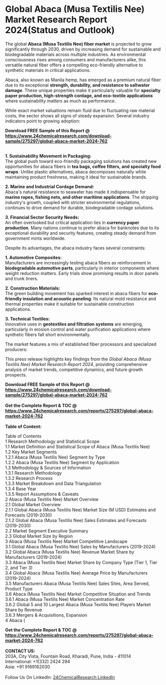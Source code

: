 <h1>Global Abaca (Musa Textilis Nee) Market Research Report 2024(Status and Outlook)</h1><p>The global <strong>Abaca (Musa Textilis Nee) fiber market</strong> is projected to grow significantly through 2030, driven by increasing demand for sustainable and biodegradable materials across multiple industries. As environmental consciousness rises among consumers and manufacturers alike, this versatile natural fiber offers a compelling eco-friendly alternative to synthetic materials in critical applications.</p><p>Abaca, also known as Manila hemp, has emerged as a premium natural fiber due to its exceptional <strong>strength, durability, and resistance to saltwater damage</strong>. These unique properties make it particularly valuable for <strong>specialty paper production, high-strength cordage, and eco-textile applications</strong> where sustainability matters as much as performance.</p><p>While exact market valuations remain fluid due to fluctuating raw material costs, the sector shows all signs of steady expansion. Several industry indicators point to growing adoption:</p><div><b>Download FREE Sample of this Report @ 
            <a href="https://www.24chemicalresearch.com/download-sample/275297/global-abaca-market-2024-762">
            https://www.24chemicalresearch.com/download-sample/275297/global-abaca-market-2024-762</a></b></div><br><p><strong>1. Sustainability Movement in Packaging:</strong><br>
The global push toward eco-friendly packaging solutions has created new opportunities for abaca fibers in <strong>tea bags, coffee filters, and specialty food wraps</strong>. Unlike plastic alternatives, abaca decomposes naturally while maintaining product freshness, making it ideal for sustainable brands.</p><p><strong>2. Marine and Industrial Cordage Demand:</strong><br>
Abaca's natural resistance to seawater has made it indispensable for <strong>marine ropes, fishing nets, and other maritime applications</strong>. The shipping industry's growth, coupled with stricter environmental regulations, continues to drive demand for durable, biodegradable cordage solutions.</p><p><strong>3. Financial Sector Security Needs:</strong><br>
An often overlooked but critical application lies in <strong>currency paper production</strong>. Many nations continue to prefer abaca for banknotes due to its exceptional durability and security features, creating steady demand from government mints worldwide.</p><p>Despite its advantages, the abaca industry faces several constraints:</p><p><strong>1. Automotive Composites:</strong><br>
Manufacturers are increasingly testing abaca fibers as reinforcement in <strong>biodegradable automotive parts</strong>, particularly in interior components where weight reduction matters. Early trials show promising results in door panels and trunk liners.</p><p><strong>2. Construction Materials:</strong><br>
The green building movement has sparked interest in abaca fibers for <strong>eco-friendly insulation and acoustic paneling</strong>. Its natural mold resistance and thermal properties make it suitable for sustainable construction applications.</p><p><strong>3. Technical Textiles:</strong><br>
Innovative uses in <strong>geotextiles and filtration systems</strong> are emerging, particularly in erosion control and water purification applications where synthetic fibers fall short environmentally.</p><p>The market features a mix of established fiber processors and specialized producers:</p><p>This press release highlights key findings from the <em>Global Abaca (Musa Textilis Nee) Market Research Report 2024</em>, providing comprehensive analysis of market trends, competitive dynamics, and future growth prospects.</p><div><b>Download FREE Sample of this Report @ 
            <a href="https://www.24chemicalresearch.com/download-sample/275297/global-abaca-market-2024-762">
            https://www.24chemicalresearch.com/download-sample/275297/global-abaca-market-2024-762</a></b></div><br><div><b>Get the Complete Report & TOC @ 
            <a href="https://www.24chemicalresearch.com/reports/275297/global-abaca-market-2024-762">
            https://www.24chemicalresearch.com/reports/275297/global-abaca-market-2024-762</a></b></div><br>
            <b>Table of Content:</b><p>Table of Contents<br />
1 Research Methodology and Statistical Scope<br />
1.1 Market Definition and Statistical Scope of Abaca (Musa Textilis Nee)<br />
1.2 Key Market Segments<br />
1.2.1 Abaca (Musa Textilis Nee) Segment by Type<br />
1.2.2 Abaca (Musa Textilis Nee) Segment by Application<br />
1.3 Methodology & Sources of Information<br />
1.3.1 Research Methodology<br />
1.3.2 Research Process<br />
1.3.3 Market Breakdown and Data Triangulation<br />
1.3.4 Base Year<br />
1.3.5 Report Assumptions & Caveats<br />
2 Abaca (Musa Textilis Nee) Market Overview<br />
2.1 Global Market Overview<br />
2.1.1 Global Abaca (Musa Textilis Nee) Market Size (M USD) Estimates and Forecasts (2019-2030)<br />
2.1.2 Global Abaca (Musa Textilis Nee) Sales Estimates and Forecasts (2019-2030)<br />
2.2 Market Segment Executive Summary<br />
2.3 Global Market Size by Region<br />
3 Abaca (Musa Textilis Nee) Market Competitive Landscape<br />
3.1 Global Abaca (Musa Textilis Nee) Sales by Manufacturers (2019-2024)<br />
3.2 Global Abaca (Musa Textilis Nee) Revenue Market Share by Manufacturers (2019-2024)<br />
3.3 Abaca (Musa Textilis Nee) Market Share by Company Type (Tier 1, Tier 2, and Tier 3)<br />
3.4 Global Abaca (Musa Textilis Nee) Average Price by Manufacturers (2019-2024)<br />
3.5 Manufacturers Abaca (Musa Textilis Nee) Sales Sites, Area Served, Product Type<br />
3.6 Abaca (Musa Textilis Nee) Market Competitive Situation and Trends<br />
3.6.1 Abaca (Musa Textilis Nee) Market Concentration Rate<br />
3.6.2 Global 5 and 10 Largest Abaca (Musa Textilis Nee) Players Market Share by Revenue<br />
3.6.3 Mergers & Acquisitions, Expansion<br />
4 Abaca (</p><div><b>Get the Complete Report & TOC @ 
            <a href="https://www.24chemicalresearch.com/reports/275297/global-abaca-market-2024-762">
            https://www.24chemicalresearch.com/reports/275297/global-abaca-market-2024-762</a></b></div><br><b>CONTACT US:</b><br>
            203A, City Vista, Fountain Road, Kharadi, Pune, India - 411014<br>
            International: +1(332) 2424 294<br>
            Asia: +91 9169162030 <br><br>
            Follow Us On LinkedIn: <a href="https://www.linkedin.com/company/24chemicalresearch/">24ChemicalResearch LinkedIn</a>